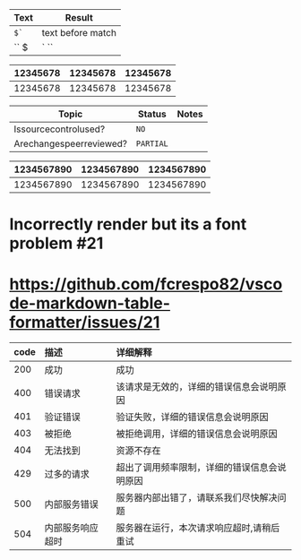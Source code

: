 | Text      | Result     |
|-----------|------------|
| `` $` ``  | text before match |
| `` $|` `` | text before match text before match text before match text before match text before match text before match text before match |

| 12345678 | 12345678 | 12345678 |
|:--------:|:---------|---------:|
| 12345678 | 12345678 | 12345678 |

| Topic                   | Status     | Notes |
|-------------------------|------------|--|
| Issourcecontrolused?    | `NO`|      |
| Arechangespeerreviewed? | `PARTIAL`| |


| 1234567890 | 1234567890 | 1234567890 |
|:----------:|:-----------|-----------:|
| 1234567890 | 1234567890 | 1234567890 |


# Incorrectly render but its a font problem #21
# https://github.com/fcrespo82/vscode-markdown-table-formatter/issues/21
| code | 描述             | 详细解释   |
|:-----|:-----------------|:-----------|
| 200  | 成功             | 成功       |
| 400  | 错误请求         | 该请求是无效的，详细的错误信息会说明原因 |
| 401  | 验证错误         | 验证失败，详细的错误信息会说明原因 |
| 403  | 被拒绝           | 被拒绝调用，详细的错误信息会说明原因 |
| 404  | 无法找到         | 资源不存在 |
| 429  | 过多的请求       | 超出了调用频率限制，详细的错误信息会说明原因 |
| 500  | 内部服务错误     | 服务器内部出错了，请联系我们尽快解决问题 |
| 504  | 内部服务响应超时 | 服务器在运行，本次请求响应超时,请稍后重试 |
